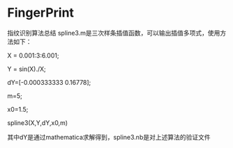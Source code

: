 # FingerPrint
指纹识别算法总结
spline3.m是三次样条插值函数，可以输出插值多项式，使用方法如下：

X = 0.001:3:6.001;

Y = sin(X)./X;

dY=[-0.000333333 0.16778];

m=5;

x0=1.5;

spline3(X,Y,dY,x0,m)

其中dY是通过mathematica求解得到，spline3.nb是对上述算法的验证文件
